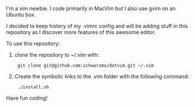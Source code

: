 I'm a vim newbie. I code primarily in MacVim but I also use gvim on an Ubuntu box.

I decided to keep history of my .vimrc config and will be adding stuff in this repository
as I discover more features of this awesome editor.

To use this repository:

1. clone the repository to ~/.vim with:

        git clone git@github.com:schwarzmx/dotvim.git ~/.vim

2. Create the symbolic links to the .vim folder with the following command:

        ./install.sh

Have fun coding!
